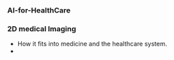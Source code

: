 ### AI-for-HealthCare

### 2D medical Imaging 
- How it fits into medicine and the healthcare system.
- 
